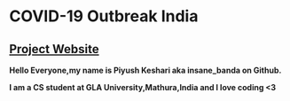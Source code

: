 # COVID-19 Outbreak India

## [Project Website](https://piyushke.github.io/COVID-19-Outbreak-India)


**Hello Everyone,my name is Piyush Keshari aka insane_banda on Github.**

**I am a CS student at GLA University,Mathura,India and I love coding <3**

